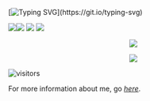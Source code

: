 [![Typing SVG](https://readme-typing-svg.herokuapp.com?font=Fira+Code&size=40&duration=2000&pause=1200&color=66CCFF&center=true&vCenter=true&repeat=true&width=1400&height=60&lines=Hi+there!+I'm+a+senior+high+school+student+from+China.)](https://git.io/typing-svg)

![](https://img.shields.io/badge/Tool-NeoVim-blue)![](https://img.shields.io/badge/Tool-VsCode-blue)  ![](https://img.shields.io/badge/Learning-Python-orange) ![](https://img.shields.io/badge/Grade-10-purple)

<p align="center">
  <a href="https://github.com/AtopesSayuri">
    <img src=https://github-readme-stats.vercel.app/api?username=Atopessayuri&show_icons=true&theme=tokyonight&title_color=66ccff&include_all_commits=true&custom_title=STATUS&count_private=true/>
  </a>
</p>

<!-- last version
<p align="center">
  <a href="https://github.com/AtopesSayuri">
    <img src="https://github-readme-stats.vercel.app/api?username=AtopesSayuri&show_icons=true&theme=tokyonight&include_all_commits=true&rank_icon=percentile&count_private=true&hide=prs,issues"/>
  </a>
</p> -->

<p align="center">
  <a href="https://github.com/AtopesSayuri">
    <img src="https://github-readme-stats.vercel.app/api/top-langs/?username=AtopesSayuri&layout=compact&langs_count=8&theme=tokyonight"/>
  </a>
</p>

![visitors](https://count.getloli.com/get/@AtopesSayuri?theme=rule34)

For more information about me, go *[here](https://blog.nnyyaa.eu.org/about/)*.
